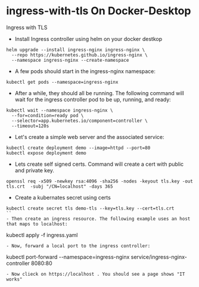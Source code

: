 # ingress-with-tls On Docker-Desktop
Ingress with TLS 
- Install Ingress controller using helm on your docker destkop 
```
helm upgrade --install ingress-nginx ingress-nginx \
  --repo https://kubernetes.github.io/ingress-nginx \
  --namespace ingress-nginx --create-namespace
```
- A few pods should start in the ingress-nginx namespace:
```
kubectl get pods --namespace=ingress-nginx
```
- After a while, they should all be running. The following command will wait for the ingress controller pod to be up, running, and ready:
```
kubectl wait --namespace ingress-nginx \
  --for=condition=ready pod \
  --selector=app.kubernetes.io/component=controller \
  --timeout=120s
```
- Let's create a simple web server and the associated service:

```
kubectl create deployment demo --image=httpd --port=80
kubectl expose deployment demo
```
- Lets create self signed certs. Command will create a cert with public and private key.
```
openssl req -x509 -newkey rsa:4096 -sha256 -nodes -keyout tls.key -out tls.crt  -subj "/CN=localhost" -days 365
```
- Create a kubernates secret using certs 
```
kubectl create secret tls demo-tls --key=tls.key --cert=tls.crt
``
- Then create an ingress resource. The following example uses an host that maps to localhost:
```
kubectl apply -f ingress.yaml
```
- Now, forward a local port to the ingress controller:
```
kubectl port-forward --namespace=ingress-nginx service/ingress-nginx-controller 8080:80
```
- Now clieck on https://localhost . You should see a page shows "IT works" 
